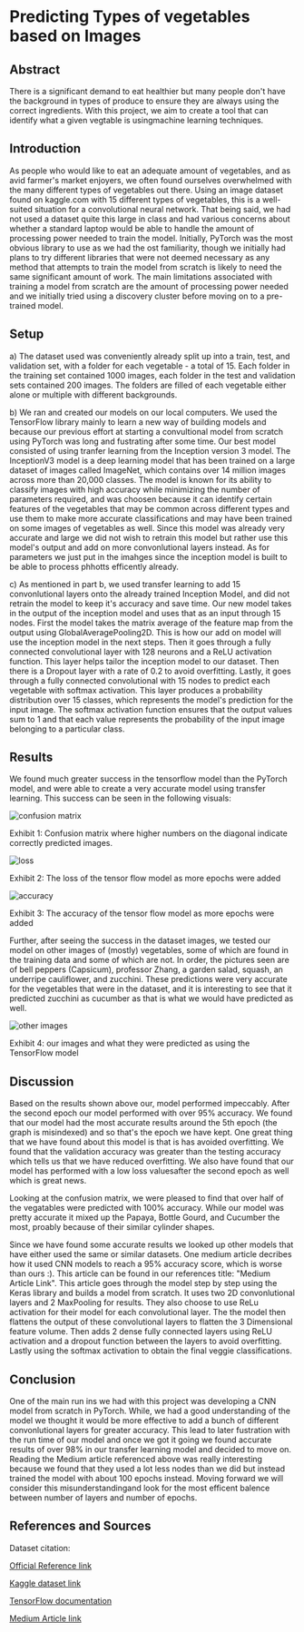 # Predicting Types of vegetables based on Images

## Abstract

There is a significant demand to eat healthier but many people don't have the background in types of produce to ensure they are always using the correct ingredients. With this project, we aim to create a tool that can identify what a given vegtable is usingmachine learning techniques.

## Introduction

As people who would like to eat an adequate amount of vegetables, and as avid farmer's market enjoyers, we often found ourselves overwhelmed with the many different types of vegetables out there. 
Using an image dataset found on kaggle.com with 15 different types of vegetables, this is a well-suited situation for a convolutional neural network.
That being said, we had not used a dataset quite this large in class and had various concerns about whether a standard laptop would be able to handle the amount of processing power needed to train the model.
Initially, PyTorch was the most obvious library to use as we had the ost familiarity, though we initially had plans to try different libraries that were not deemed necessary as any method that attempts to train the model from scratch is likely to need the same significant amount of work.
The main limitations associated with training a model from scratch are the amount of processing power needed and we initially tried using a discovery cluster before moving on to a pre-trained model.


## Setup

a) The dataset used was conveniently already split up into a train, test, and validation set, with a folder for each vegetable - a total of 15. Each folder in the training set contained 1000 images, each folder in the test and validation sets contained 200 images. The folders are filled of each vegetable either alone or multiple with different backgrounds.

b) We ran and created our models on our local computers. We used the TensorFlow library mainly to learn a new way of building models and because our previous effort at starting a convultional model from scratch using PyTorch was long and fustrating after some time. Our best model consisted of using tranfer learning from the Inception version 3 model. The InceptionV3 model is a deep learning model that has been trained on a large dataset of images called ImageNet, which contains over 14 million images across more than 20,000 classes. The model is known for its ability to classify images with high accuracy while minimizing the number of parameters required, and was choosen because it can identify certain features of the vegetables that may be common across different types and use them to make more accurate classifications and may have been trained on some images of vegetables as well. Since this model was already very accurate and large we did not wish to retrain this model but rather use this model's output and add on more convonlutional layers instead. As for parameters we just put in the imahges since the  inception model is built to be able to process phhotts efficently already. 

c) As mentioned in part b, we used transfer learning to add 15 convonlutional layers onto the already trained Inception Model, and did not retrain the model to keep it's accuracy and save time. Our new model takes in the output of the inception model and uses that as an input through 15 nodes. First the model takes the matrix average of the feature map from the output using GlobalAveragePooling2D. This is how our add on model will use the inception model in the next steps. Then it goes through a fully connected convolutional layer with 128 neurons and a ReLU activation function. This layer helps tailor the inception model to our dataset. Then there is a Dropout layer with a rate of 0.2 to avoid overfitting. Lastly, it goes through a fully connected convolutional with 15 nodes to predict each vegetable with softmax activation. This layer produces a probability distribution over 15 classes, which represents the model's prediction for the input image. The softmax activation function ensures that the output values sum to 1 and that each value represents the probability of the input image belonging to a particular class.

## Results

We found much greater success in the tensorflow model than the PyTorch model, and were able to create a very accurate model using transfer learning.
This success can be seen in the following visuals:

![confusion matrix](confusion_matrix.png)

Exhibit 1: Confusion matrix where higher numbers on the diagonal indicate correctly predicted images.

![loss](Loss_v1_InceptionV3.png)

Exhibit 2: The loss of the tensor flow model as more epochs were added

![accuracy](Accuracy_v1_InceptionV3.png)

Exhibit 3: The accuracy of the tensor flow model as more epochs were added

Further, after seeing the success in the dataset images, we tested our model on other images of (mostly) vegetables, some of which are found in the training data and some of which are not.
In order, the pictures seen are of bell peppers (Capsicum), professor Zhang, a garden salad, squash, an underripe cauliflower, and zucchini.
These predictions were very accurate for the vegetables that were in the dataset, and it is interesting to see that it predicted zucchini as cucumber as that is what we would have predicted as well.

![other images](other-img.png)

Exhibit 4: our images and what they were predicted as using the TensorFlow model

## Discussion

Based on the results shown above our, model performed impeccably. After the second epoch our model performed with over 95% accuracy. We found that our model had the most accurate results around the 5th epoch (the graph is misindexed) and so that's the epoch we have kept. One great thing that we have found about this model is that is has avoided overfitting. We found that the validation accuracy was greater than the testing accuracy which tells us that we have reduced overfitting. We also have found that our model has performed with a low loss valuesafter the second epoch as well which is great news. 

Looking at the confusion matrix, we were pleased to find that over half of the vegatables were predicted with 100% accuracy. While our model was pretty accurate it mixed up the Papaya, Bottle Gourd, and Cucumber the most, proably because of their similar cylinder shapes. 

Since we have found some accurate results we looked up other models that have either used the same or similar datasets. One medium article decribes how it used CNN models to reach a 95% accuracy score, which is worse than ours :). This article can be found in our references title: "Medium Article Link". This article goes through the model step by step using the Keras library and builds a model from scratch. It uses two 2D convonlutional layers and 2 MaxPooling for results. They also choose to use ReLu activation for their model for each convolutional layer. The the model then flattens the output of these convolutional layers to flatten the 3 Dimensional feature volume. Then adds 2 dense fully connected layers using ReLU activation and a dropout function between the layers to avoid overfitting. Lastly using the softmax activation to obtain the final veggie classifications.


## Conclusion

One of the main run ins we had with this project was developing a CNN model from scratch in PyTorch. While, we had a good understanding of the model we thought it would be more effective to add a bunch of different convonlutional layers for greater accuracy. This lead to later fustration with the run time of our model and once we got it going we found accurate results of over 98% in our transfer learning model and decided to move on. Reading the Medium article referenced above was really interesting because we found that they used a lot less nodes than we did but instead trained the model with about 100 epochs instead. Moving forward we will consider this misunderstandingand look for the most efficent balence between number of layers and number of epochs.  


## References and Sources

Dataset citation: 

[Official Reference link](https://www.researchgate.net/publication/352846889_DCNN-Based_Vegetable_Image_Classification_Using_Transfer_Learning_A_Comparative_Study)

[Kaggle dataset link](https://www.kaggle.com/datasets/misrakahmed/vegetable-image-dataset?resource=download)

[TensorFlow documentation](https://www.tensorflow.org/tutorials/keras/save_and_load)

[Medium Article link](https://medium.com/mlearning-ai/vegetable-image-classification-using-cnn-6f1d1be75cfb)

